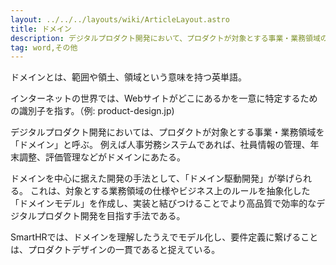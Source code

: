 ```yaml
---
layout: ../../../layouts/wiki/ArticleLayout.astro
title: ドメイン
description: デジタルプロダクト開発において、プロダクトが対象とする事業・業務領域のこと。
tag: word,その他
---
```


ドメインとは、範囲や領土、領域という意味を持つ英単語。

インターネットの世界では、Webサイトがどこにあるかを一意に特定するための識別子を指す。（例: product-design.jp)

デジタルプロダクト開発においては、プロダクトが対象とする事業・業務領域を「ドメイン」と呼ぶ。
例えば人事労務システムであれば、社員情報の管理、年末調整、評価管理などがドメインにあたる。

ドメインを中心に据えた開発の手法として、「ドメイン駆動開発」が挙げられる。
これは、対象とする業務領域の仕様やビジネス上のルールを抽象化した「ドメインモデル」を作成し、実装と結びつけることでより高品質で効率的なデジタルプロダクト開発を目指す手法である。

SmartHRでは、ドメインを理解したうえでモデル化し、要件定義に繋げることは、プロダクトデザインの一貫であると捉えている。
